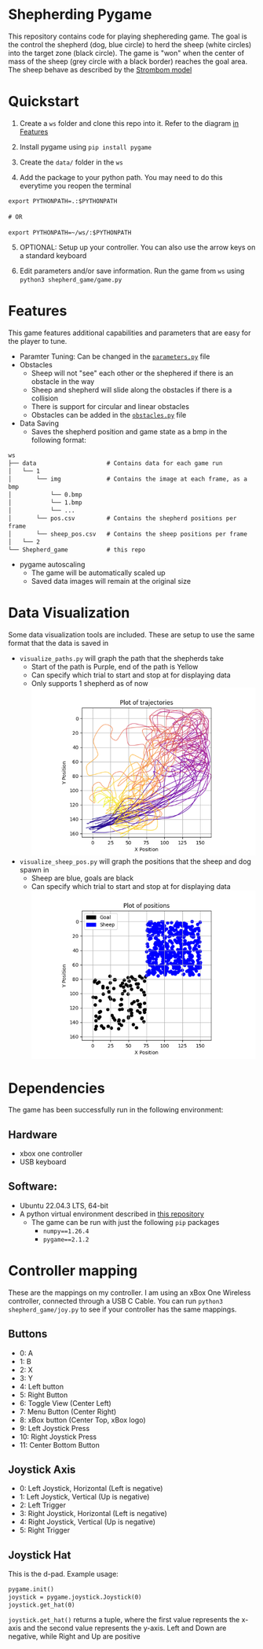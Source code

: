# Shepherding Pygame
This repository contains code for playing shephereding game. The goal is the control the shepherd (dog, blue circle) to herd the sheep (white circles) into the target zone (black circle). The game is "won" when the center of mass of the sheep (grey circle with a black border) reaches the goal area. The sheep behave as described by the [Strombom model](https://royalsocietypublishing.org/doi/10.1098/rsif.2014.0719)


# Quickstart
1. Create a `ws` folder and clone this repo into it. Refer to the diagram [in Features](#features)

2. Install pygame using `pip install pygame`

3. Create the `data/` folder in the `ws`

4. Add the package to your python path. You may need to do this everytime you reopen the terminal
```
export PYTHONPATH=.:$PYTHONPATH

# OR

export PYTHONPATH=~/ws/:$PYTHONPATH
```

5. OPTIONAL: Setup up your controller. You can also use the arrow keys on a standard keyboard

6. Edit parameters and/or save information. Run the game from `ws` using `python3 shepherd_game/game.py`

# Features
This game features additional capabilities and parameters that are easy for the player to tune.
- Paramter Tuning: Can be changed in the [`parameters.py`](parameters.py) file
- Obstacles
    - Sheep will not "see" each other or the shephered if there is an obstacle in the way
    - Sheep and shepherd will slide along the obstacles if there is a collision
    - There is support for circular and linear obstacles
    - Obstacles can be added in the [`obstacles.py`](obstacles.py) file
- Data Saving
    - Saves the shepherd position and game state as a bmp in the following format:
```
ws
├── data                    # Contains data for each game run
│   └── 1  
│       └── img             # Contains the image at each frame, as a bmp
│           └── 0.bmp
│           └── 1.bmp
│           └── ...
│       └── pos.csv         # Contains the shepherd positions per frame
│       └── sheep_pos.csv   # Contains the sheep positions per frame
│   └── 2  
└── Shepherd_game           # this repo
```
- pygame autoscaling
    - The game will be automatically scaled up
    - Saved data images will remain at the original size

# Data Visualization
Some data visualization tools are included. These are setup to use the same format that the data is saved in

- `visualize_paths.py` will graph the path that the shepherds take
    - Start of the path is Purple, end of the path is Yellow
    - Can specify which trial to start and stop at for displaying data
    - Only supports 1 shepherd as of now
    ![](media/example_paths.png)
- `visualize_sheep_pos.py` will graph the positions that the sheep and dog spawn in
    - Sheep are blue, goals are black
    - Can specify which trial to start and stop at for displaying data
    ![](media/example_pos.png)

# Dependencies
The game has been successfully run in the following environment:

## Hardware
- xbox one controller
- USB keyboard

## Software:
- Ubuntu 22.04.3 LTS, 64-bit
- A python virtual environment described in [this repository]()
    - The game can be run with just the following `pip` packages
        - `numpy==1.26.4`
        - `pygame==2.1.2`
    
# Controller mapping
These are the mappings on my controller. I am using an xBox One Wireless controller, connected through a USB C Cable. You can run `python3 shepherd_game/joy.py` to see if your controller has the same mappings.

## Buttons
- 0: A
- 1: B
- 2: X
- 3: Y
- 4: Left button
- 5: Right Button
- 6: Toggle View (Center Left)
- 7: Menu Button (Center Right)
- 8: xBox button (Center Top, xBox logo)
- 9: Left Joystick Press
- 10: Right Joystick Press
- 11: Center Bottom Button

## Joystick Axis
- 0: Left Joystick, Horizontal (Left is negative)
- 1: Left Joystick, Vertical (Up is negative)
- 2: Left Trigger
- 3: Right Joystick, Horizontal (Left is negative)
- 4: Right Joystick, Vertical (Up is negative)
- 5: Right Trigger

## Joystick Hat
This is the d-pad. Example usage:
```
pygame.init()
joystick = pygame.joystick.Joystick(0)
joystick.get_hat(0)
```
`joystick.get_hat()` returns a tuple, where the first value represents the x-axis and the second value represents the y-axis. Left and Down are negative, while Right and Up are positive
